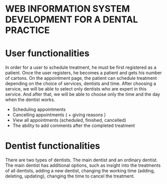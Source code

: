 # WEB INFORMATION SYSTEM DEVELOPMENT FOR A DENTAL PRACTICE

# User functionalities

In order for a user to schedule treatment, he must be first registered as a patient.
Once the user registers, he becomes a patient and gets his number of cartons.
On the appointment page, the patient can schedule treatment depending on the choice of services, dentists and time. After choosing a service, we will be able to select only dentists who are expert in this service. And after that, we will be able to choose only the time and the day when the dentist works.

-	Scheduling appointments
-	Cancelling appointments ( + giving reasons )
-	View all appointments (scheduled, finished, cancelled)
-	The ability to add comments after the completed treatment

# Dentist functionalities

There are two types of dentists. The main dentist and an ordinary dentist. The main dentist has additional options, such as insight into the treatments of all dentists, adding a new dentist, changing the working time (adding, deleting, updating), changing the time to cancel the treatment.
